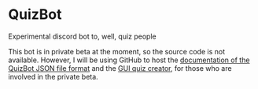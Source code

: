 # QuizBot
Experimental discord bot to, well, quiz people

This bot is in private beta at the moment, so the source code is not available. However, I will be using GitHub to host the [documentation of the QuizBot JSON file format](https://github.com/nonnymoose/QuizBot/wiki) and the [GUI quiz creator](https://nonnymoose.github.io/QuizBot), for those who are involved in the private beta.
